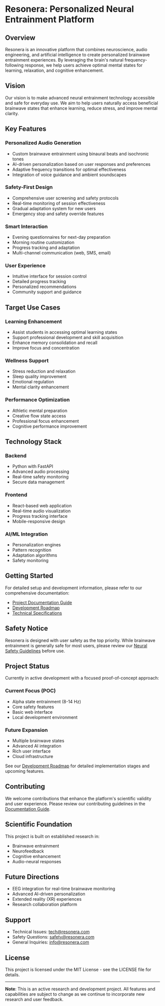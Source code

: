 # Resonera: Personalized Neural Entrainment Platform

## Overview
Resonera is an innovative platform that combines neuroscience, audio engineering, and artificial intelligence to create personalized brainwave entrainment experiences. By leveraging the brain's natural frequency-following response, we help users achieve optimal mental states for learning, relaxation, and cognitive enhancement.

## Vision
Our vision is to make advanced neural entrainment technology accessible and safe for everyday use. We aim to help users naturally access beneficial brainwave states that enhance learning, reduce stress, and improve mental clarity.

## Key Features

### Personalized Audio Generation
- Custom brainwave entrainment using binaural beats and isochronic tones
- AI-driven personalization based on user responses and preferences
- Adaptive frequency transitions for optimal effectiveness
- Integration of voice guidance and ambient soundscapes

### Safety-First Design
- Comprehensive user screening and safety protocols
- Real-time monitoring of session effectiveness
- Gradual adaptation system for new users
- Emergency stop and safety override features

### Smart Interaction
- Evening questionnaires for next-day preparation
- Morning routine customization
- Progress tracking and adaptation
- Multi-channel communication (web, SMS, email)

### User Experience
- Intuitive interface for session control
- Detailed progress tracking
- Personalized recommendations
- Community support and guidance

## Target Use Cases

### Learning Enhancement
- Assist students in accessing optimal learning states
- Support professional development and skill acquisition
- Enhance memory consolidation and recall
- Improve focus and concentration

### Wellness Support
- Stress reduction and relaxation
- Sleep quality improvement
- Emotional regulation
- Mental clarity enhancement

### Performance Optimization
- Athletic mental preparation
- Creative flow state access
- Professional focus enhancement
- Cognitive performance improvement

## Technology Stack

### Backend
- Python with FastAPI
- Advanced audio processing
- Real-time safety monitoring
- Secure data management

### Frontend
- React-based web application
- Real-time audio visualization
- Progress tracking interface
- Mobile-responsive design

### AI/ML Integration
- Personalization engines
- Pattern recognition
- Adaptation algorithms
- Safety monitoring

## Getting Started
For detailed setup and development information, please refer to our comprehensive documentation:

- [Project Documentation Guide](documentation/readme.md)
- [Development Roadmap](documentation/development_roadmap.md)
- [Technical Specifications](documentation/audio_generation_spec.md)

## Safety Notice
Resonera is designed with user safety as the top priority. While brainwave entrainment is generally safe for most users, please review our [Neural Safety Guidelines](documentation/neural_safety_guidelines.md) before use.

## Project Status
Currently in active development with a focused proof-of-concept approach:

### Current Focus (POC)
- Alpha state entrainment (8-14 Hz)
- Core safety features
- Basic web interface
- Local development environment

### Future Expansion
- Multiple brainwave states
- Advanced AI integration
- Rich user interface
- Cloud infrastructure

See our [Development Roadmap](documentation/development_roadmap.md) for detailed implementation stages and upcoming features.

## Contributing
We welcome contributions that enhance the platform's scientific validity and user experience. Please review our contributing guidelines in the [Documentation Guide](documentation/readme.md).

## Scientific Foundation
This project is built on established research in:
- Brainwave entrainment
- Neurofeedback
- Cognitive enhancement
- Audio-neural responses

## Future Directions
- EEG integration for real-time brainwave monitoring
- Advanced AI-driven personalization
- Extended reality (XR) experiences
- Research collaboration platform

## Support
- Technical Issues: tech@resonera.com
- Safety Questions: safety@resonera.com
- General Inquiries: info@resonera.com

## License
This project is licensed under the MIT License - see the LICENSE file for details.

---

**Note**: This is an active research and development project. All features and capabilities are subject to change as we continue to incorporate new research and user feedback.
